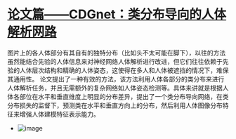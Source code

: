 # [论文篇——CDGnet：类分布导向的人体解析网路](https://github.com/nonameonuser/yjq-blog/issues/2)

图片上的各人体部分有其自有的独特分布（比如头不太可能在脚下），以往的方法虽然能结合先验的人体信息来对神经网络人体解析进行改进，但它们往往依赖于先验的人体层次结构和精确的人体姿态，这使得在多人和人体被遮挡的情况下，难保其通用性。
论文提出了一种有效的方法，该方法利用人体各部分的类分布来进行人体解析任务，并且无需额外的复杂网络如人体姿态检测等。具体来讲就是根据人体各部位在水平和垂直维度上明显的分布差异，提出了一个类分布导向网络，在类分布损失的监督下，预测类在水平和垂直方向上的分布，然后利用人体图像分布特征来增强人体建模特征表示能力。

- ![image](https://user-images.githubusercontent.com/49746391/195734770-06585e12-649f-421b-96fe-8040fe0f5996.png=500*600)
